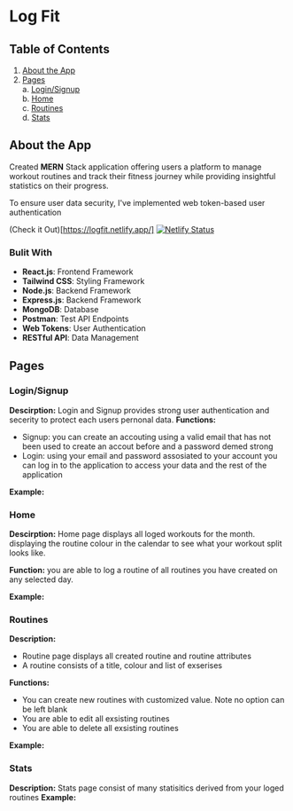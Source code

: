 # Log Fit
## Table of Contents
1. [About the App](#about)  
2. [Pages](#pages)  
   a. [Login/Signup](#login)  
   b. [Home](#home)  
   c. [Routines](#routines)  
   d. [Stats](#stats)  
   
<a name="about"></a>
##  About the App 
Created **MERN** Stack application offering users a platform to manage workout routines and track their fitness journey while providing insightful statistics on their progress.

To ensure user data security, I've implemented web token-based user authentication

(Check it Out)[https://logfit.netlify.app/]
[![Netlify Status](https://api.netlify.com/api/v1/badges/aff0e34c-55e4-4e6c-b331-6674ad82e822/deploy-status)](https://app.netlify.com/sites/logfit/deploys)


### Bulit With
- **React.js**: Frontend Framework
- **Tailwind CSS**: Styling Framework
- **Node.js**: Backend Framework
- **Express.js**: Backend Framework
- **MongoDB**: Database
- **Postman**: Test API Endpoints
- **Web Tokens**: User Authentication
- **RESTful API**: Data Management
  
<a name="pages"></a>
## Pages 
### Login/Signup
**Descirption:** Login and Signup provides strong user authentication and secerity to protect each users pernonal data. 
**Functions:**
- Signup: you can create an accouting using a valid email that has not been used to create an accout before and a password demed strong
- Login: using your email and password assosiated to your account you can log in to the application to access your data and the rest of the application

**Example:**
<a name="login"></a>
### Home
**Descirption:** Home page displays all loged workouts for the month. displaying the routine colour in the calendar to see what your workout split looks like.

**Function:** you are able to log a routine of all routines you have created on any selected day. 

**Example:**

<a name="routines"></a>
### Routines
**Description:** 
- Routine page displays all created routine and routine attributes 
- A routine consists of a title, colour and list of exserises

**Functions:**
- You can create new routines with customized value. Note no option can be left blank
- You are able to edit all exsisting routines
- You are able to delete all exsisting routines

**Example:**

<a name="stats"></a>
### Stats
**Description:** Stats page consist of many statisitics derived from your loged routines
**Example:**
